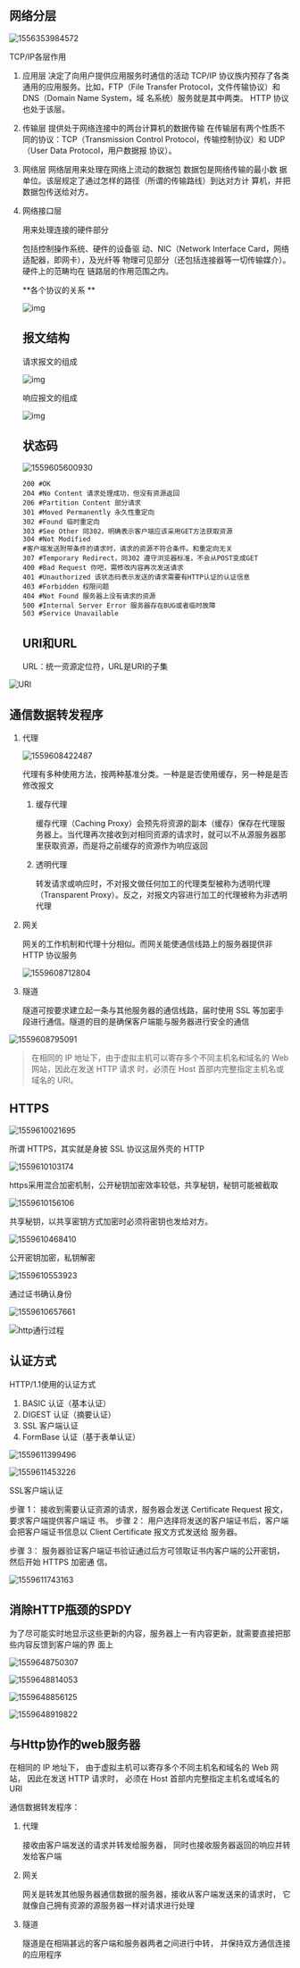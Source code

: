 ##  网络分层

![1556353984572](.\image\网络分层.png)

TCP/IP各层作用

1. 应用层
   决定了向用户提供应用服务时通信的活动
   TCP/IP 协议族内预存了各类通用的应用服务。比如，FTP（File Transfer Protocol，文件传输协议）和 DNS（Domain Name System，域 名系统）服务就是其中两类。
   HTTP 协议也处于该层。

2. 传输层
   提供处于网络连接中的两台计算机的数据传输
   在传输层有两个性质不同的协议：TCP（Transmission Control Protocol，传输控制协议）和 UDP（User Data Protocol，用户数据报 协议）。

3. 网络层
   网络层用来处理在网络上流动的数据包
   数据包是网络传输的最小数 据单位。该层规定了通过怎样的路径（所谓的传输路线）到达对方计 算机，并把数据包传送给对方。

4. 网络接口层

   用来处理连接的硬件部分

   包括控制操作系统、硬件的设备驱 动、NIC（Network Interface Card，网络适配器，即网卡），及光纤等 物理可见部分（还包括连接器等一切传输媒介）。硬件上的范畴均在 链路层的作用范围之内。

   **各个协议的关系 **

   ![img](image\协议之间的关系.jpg)

   ## 报文结构

   请求报文的组成

   ![img](image\请求报文.jpg)

   响应报文的组成

   ![img](image\响应报文.jpg)

   ## 状态码

   ![1559605600930](image\状态码.png)

   ```
   200 #OK
   204 #No Content 请求处理成功，但没有资源返回
   206 #Partition Content 部分请求
   301 #Moved Permanently 永久性重定向
   302 #Found 临时重定向
   303 #See Other 同302，明确表示客户端应该采用GET方法获取资源
   304 #Not Modified
   #客户端发送附带条件的请求时，请求的资源不符合条件。和重定向无关
   307 #Temporary Redirect，同302 遵守浏览器标准，不会从POST变成GET
   400 #Bad Request 你吧，需修改内容再次发送请求
   401 #Unauthorized 该状态码表示发送的请求需要有HTTP认证的认证信息
   403 #Forbidden 权限问题
   404 #Not Found 服务器上没有请求的资源
   500 #Internal Server Error 服务器存在BUG或者临时故障
   503 #Service Unavailable
   ```

   

   ## URI和URL

   URL：统一资源定位符，URL是URI的子集

![URI](image\uri.jpg)

## 通信数据转发程序

1. 代理

   ![1559608422487](image\代理服务器.png)

   代理有多种使用方法，按两种基准分类。一种是是否使用缓存，另一种是是否修改报文

   1. 缓存代理

      缓存代理（Caching Proxy）会预先将资源的副本（缓存）保存在代理服务器上。当代理再次接收到对相同资源的请求时，就可以不从源服务器那里获取资源，而是将之前缓存的资源作为响应返回 

   2. 透明代理

      转发请求或响应时，不对报文做任何加工的代理类型被称为透明代理（Transparent Proxy）。反之，对报文内容进行加工的代理被称为非透明代理 

2. 网关

   网关的工作机制和代理十分相似。而网关能使通信线路上的服务器提供非 HTTP 协议服务 

   ![1559608712804](image\网关.png)

3. 隧道

   隧道可按要求建立起一条与其他服务器的通信线路，届时使用 SSL 等加密手段进行通信。隧道的目的是确保客户端能与服务器进行安全的通信 

![1559608795091](image\隧道.png)

>  在相同的 IP 地址下，由于虚拟主机可以寄存多个不同主机名和域名的 Web 网站，因此在发送 HTTP 请求
> 时，必须在 Host 首部内完整指定主机名或域名的 URI。 

## HTTPS

![1559610021695](image\https.png)

所谓 HTTPS，其实就是身披 SSL 协议这层外壳的 HTTP 

![1559610103174](image\https结构.png)

https采用混合加密机制，公开秘钥加密效率较低，共享秘钥，秘钥可能被截取

![1559610156106](image\混合加密机制.png)

共享秘钥，以共享密钥方式加密时必须将密钥也发给对方。 

![1559610468410](image\共享秘钥.png)

公开密钥加密，私钥解密

![1559610553923](image\公开秘钥.png)

通过证书确认身份

![1559610657661](image\数字证书.png)

![http通行过程](image\建立HTTPS通信过程.png)

## 认证方式

HTTP/1.1使用的认证方式

1. BASIC 认证（基本认证）
2. DIGEST 认证（摘要认证）
3. SSL 客户端认证
4. FormBase 认证（基于表单认证） 

![1559611399496](image\Basic认证.png)

![1559611453226](image\digst认证.png)  

SSL客户端认证

步骤 1： 接收到需要认证资源的请求，服务器会发送 Certificate Request 报文，要求客户端提供客户端证
书。
步骤 2： 用户选择将发送的客户端证书后，客户端会把客户端证书信息以 Client Certificate 报文方式发送给
服务器。 

步骤 3： 服务器验证客户端证书验证通过后方可领取证书内客户端的公开密钥，然后开始 HTTPS 加密通
信。 

![1559611743163](image\Session管理.png)

## 消除HTTP瓶颈的SPDY

为了尽可能实时地显示这些更新的内容，服务器上一有内容更新，就需要直接把那些内容反馈到客户端的界
面上

 ![1559648750307](image\以前http通信过程.png)

![1559648814053](image\Ajax通信.png)

![1559648856125](image\commit通信.png)

![1559648919822](image\web_socket通信.png)

## 与Http协作的web服务器

在相同的 IP 地址下， 由于虚拟主机可以寄存多个不同主机名和域名的 Web 网站， 因此在发送 HTTP 请求时， 必须在 Host 首部内完整指定主机名或域名的 URI  

通信数据转发程序：

1. 代理

   接收由客户端发送的请求并转发给服务器， 同时也接收服务器返回的响应并转发给客户端  

2. 网关

   网关是转发其他服务器通信数据的服务器，接收从客户端发送来的请求时， 它就像自己拥有资源的源服务器一样对请求进行处理  

3. 隧道

   隧道是在相隔甚远的客户端和服务器两者之间进行中转， 并保持双方通信连接的应用程序  
